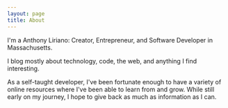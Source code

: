 ```yaml
---
layout: page
title: About
---
```


I'm a Anthony Liriano: Creator, Entrepreneur, and Software Developer in Massachusetts.  

I blog mostly about technology, code, the web, and anything I find interesting. 

As a self-taught developer, I've been fortunate enough to have a variety of online resources where I've been able to learn from and grow. While still early on my journey, I hope to give back as much as information as I can. 
